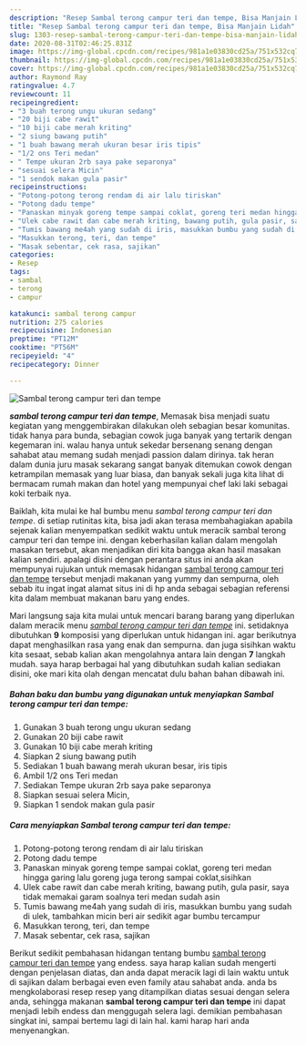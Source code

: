 ```yaml
---
description: "Resep Sambal terong campur teri dan tempe, Bisa Manjain Lidah"
title: "Resep Sambal terong campur teri dan tempe, Bisa Manjain Lidah"
slug: 1303-resep-sambal-terong-campur-teri-dan-tempe-bisa-manjain-lidah
date: 2020-08-31T02:46:25.831Z
image: https://img-global.cpcdn.com/recipes/981a1e03830cd25a/751x532cq70/sambal-terong-campur-teri-dan-tempe-foto-resep-utama.jpg
thumbnail: https://img-global.cpcdn.com/recipes/981a1e03830cd25a/751x532cq70/sambal-terong-campur-teri-dan-tempe-foto-resep-utama.jpg
cover: https://img-global.cpcdn.com/recipes/981a1e03830cd25a/751x532cq70/sambal-terong-campur-teri-dan-tempe-foto-resep-utama.jpg
author: Raymond Ray
ratingvalue: 4.7
reviewcount: 11
recipeingredient:
- "3 buah terong ungu ukuran sedang"
- "20 biji cabe rawit"
- "10 biji cabe merah kriting"
- "2 siung bawang putih"
- "1 buah bawang merah ukuran besar iris tipis"
- "1/2 ons Teri medan"
- " Tempe ukuran 2rb saya pake separonya"
- "sesuai selera Micin"
- "1 sendok makan gula pasir"
recipeinstructions:
- "Potong-potong terong rendam di air lalu tiriskan"
- "Potong dadu tempe"
- "Panaskan minyak goreng tempe sampai coklat, goreng teri medan hingga garing lalu goreng juga terong sampai coklat,sisihkan"
- "Ulek cabe rawit dan cabe merah kriting, bawang putih, gula pasir, saya tidak memakai garam soalnya teri medan sudah asin"
- "Tumis bawang me4ah yang sudah di iris, masukkan bumbu yang sudah di ulek, tambahkan micin beri air sedikit agar bumbu tercampur"
- "Masukkan terong, teri, dan tempe"
- "Masak sebentar, cek rasa, sajikan"
categories:
- Resep
tags:
- sambal
- terong
- campur

katakunci: sambal terong campur 
nutrition: 275 calories
recipecuisine: Indonesian
preptime: "PT12M"
cooktime: "PT56M"
recipeyield: "4"
recipecategory: Dinner

---
```



![Sambal terong campur teri dan tempe](https://img-global.cpcdn.com/recipes/981a1e03830cd25a/751x532cq70/sambal-terong-campur-teri-dan-tempe-foto-resep-utama.jpg)

<b><i>sambal terong campur teri dan tempe</i></b>, Memasak bisa menjadi suatu kegiatan yang menggembirakan dilakukan oleh sebagian besar komunitas. tidak hanya para bunda, sebagian cowok juga banyak yang tertarik dengan kegemaran ini. walau hanya untuk sekedar bersenang senang dengan sahabat atau memang sudah menjadi passion dalam dirinya. tak heran dalam dunia juru masak sekarang sangat banyak ditemukan cowok dengan ketrampilan memasak yang luar biasa, dan banyak sekali juga kita lihat di bermacam rumah makan dan hotel yang mempunyai chef laki laki sebagai koki terbaik nya.

Baiklah, kita mulai ke hal bumbu menu <i>sambal terong campur teri dan tempe</i>. di setiap rutinitas kita, bisa jadi akan terasa membahagiakan apabila sejenak kalian menyempatkan sedikit waktu untuk meracik sambal terong campur teri dan tempe ini. dengan keberhasilan kalian dalam mengolah masakan tersebut, akan menjadikan diri kita bangga akan hasil masakan kalian sendiri. apalagi disini dengan perantara situs ini anda akan mempunyai rujukan untuk memasak hidangan <u>sambal terong campur teri dan tempe</u> tersebut menjadi makanan yang yummy dan sempurna, oleh sebab itu ingat ingat alamat situs ini di hp anda sebagai sebagian referensi kita dalam membuat makanan baru yang endes.




Mari langsung saja kita mulai untuk mencari barang barang yang diperlukan dalam meracik menu <u><i>sambal terong campur teri dan tempe</i></u> ini. setidaknya dibutuhkan <b>9</b> komposisi yang diperlukan untuk hidangan ini. agar berikutnya dapat menghasilkan rasa yang enak dan sempurna. dan juga sisihkan waktu kita sesaat, sebab kalian akan mengolahnya antara lain dengan <b>7</b> langkah mudah. saya harap berbagai hal yang dibutuhkan sudah kalian sediakan disini, oke mari kita olah dengan mencatat dulu bahan bahan dibawah ini.

<!--inarticleads1-->

##### Bahan baku dan bumbu yang digunakan untuk menyiapkan Sambal terong campur teri dan tempe:

1. Gunakan 3 buah terong ungu ukuran sedang
1. Gunakan 20 biji cabe rawit
1. Gunakan 10 biji cabe merah kriting
1. Siapkan 2 siung bawang putih
1. Sediakan 1 buah bawang merah ukuran besar, iris tipis
1. Ambil 1/2 ons Teri medan
1. Sediakan  Tempe ukuran 2rb saya pake separonya
1. Siapkan sesuai selera Micin,
1. Siapkan 1 sendok makan gula pasir




<!--inarticleads2-->

##### Cara menyiapkan Sambal terong campur teri dan tempe:

1. Potong-potong terong rendam di air lalu tiriskan
1. Potong dadu tempe
1. Panaskan minyak goreng tempe sampai coklat, goreng teri medan hingga garing lalu goreng juga terong sampai coklat,sisihkan
1. Ulek cabe rawit dan cabe merah kriting, bawang putih, gula pasir, saya tidak memakai garam soalnya teri medan sudah asin
1. Tumis bawang me4ah yang sudah di iris, masukkan bumbu yang sudah di ulek, tambahkan micin beri air sedikit agar bumbu tercampur
1. Masukkan terong, teri, dan tempe
1. Masak sebentar, cek rasa, sajikan




Berikut sedikit pembahasan hidangan tentang bumbu <u>sambal terong campur teri dan tempe</u> yang endess. saya harap kalian sudah mengerti dengan penjelasan diatas, dan anda dapat meracik lagi di lain waktu untuk di sajikan dalam berbagai even even family atau sahabat anda. anda bs mengkolaborasi resep resep yang ditampilkan diatas sesuai dengan selera anda, sehingga makanan <b>sambal terong campur teri dan tempe</b> ini dapat menjadi lebih endess dan menggugah selera lagi. demikian pembahasan singkat ini, sampai bertemu lagi di lain hal. kami harap hari anda menyenangkan.
